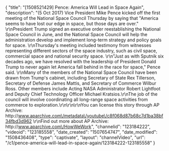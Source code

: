 {
    "title": "[1508521429] Pence: America Will Lead in Space Again",
    "description": "(5 Oct 2017) Vice President Mike Pence kicked off the first meeting of the National Space Council Thursday by saying that \"America seems to have lost our edge in space, but those days are over.\" \r\nPresident Trump signed an executive order reestablishing the National Space Council in June, and the National Space Council will help the administration develop and implement long-term strategy and policy goals for space. \r\nThursday's meeting included testimony from witnesses representing different sectors of the space industry, such as civil space, commercial space and national security space. \r\n\"Just as with Sputnik six decades ago, we have resolved with the leadership of President Donald Trump to never again let America fall behind in the race for space,\" Pence said.  \r\nMany of the members of the National Space Council have been drawn from Trump's cabinet, including Secretary of State Rex Tillerson, Secretary of Defense James Mattis, and Secretary of Commerce Wilbur Ross. Other members include Acting NASA Administrator Robert Lightfoot and Deputy Chief Technology Officer Michael Kratsios.\r\nThe job of the council will involve coordinating all long-range space activities from commerce to exploration.\r\n\r\n\r\nYou can license this story through AP Archive: http:\/\/www.aparchive.com\/metadata\/youtube\/c8f068d87b68c7d1ba38bf34fbd3d962 \r\nFind out more about AP Archive: http:\/\/www.aparchive.com\/HowWeWork",
    "channelid": "123184222",
    "videoid": "123185558",
    "date_created": "1507654747",
    "date_modified": "1508436408",
    "type": "captivate",
    "layout": "channelVideo",
    "url": "\/c1\/pence-america-will-lead-in-space-again\/123184222-123185558"
}